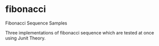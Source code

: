 fibonacci
=========

Fibonacci Sequence Samples

Three implementations of fibonacci sequence which are tested at once using Junit Theory.

